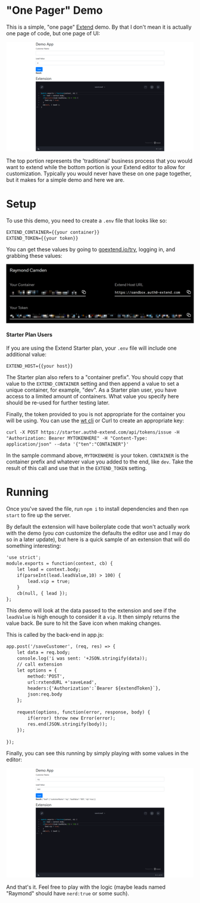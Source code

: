 "One Pager" Demo
===

This is a simple, "one page" [Extend](https://goextend.io) demo. By that I don't mean it is actually one page of code, but one page of UI:

![Screen shot](./img/ss.png)

The top portion represents the 'traditional' business process that you would want to extend while the bottom portion is your Extend editor to allow for customization. Typically you would never have these on one page together, but it makes for a simple demo and here we are.

Setup
===

To use this demo, you need to create a `.env` file that looks like so:

	EXTEND_CONTAINER={{your container}}
	EXTEND_TOKEN={{your token}}

You can get these values by going to [goextend.io/try](https://goextend.io/try), logging in, and grabbing these values:

![Keys](./img/keys.png)

#### Starter Plan Users

If you are using the Extend Starter plan, your `.env` file will include one additional value:

	EXTEND_HOST={{your host}}

The Starter plan also refers to a "container prefix". You should copy that value to the `EXTEND_CONTAINER` setting and then append a value to set a unique container, for example, "dev". As a Starter plan user, you have access to a limited amount of containers. What value you specify here should be re-used for further testing later. 

Finally, the token provided to you is not appropriate for the container you will be using. You can use the [wt cli](https://goextend.io/docs/wt-cli) or Curl to create an appropriate key:

	curl -X POST https://starter.auth0-extend.com/api/tokens/issue -H "Authorization: Bearer MYTOKENHERE" -H "Content-Type: application/json" --data '{"ten":"CONTAINER"}'

In the sample command above, `MYTOKENHERE` is your token. `CONTAINER` is the container prefix and whatever value you added to the end, like `dev`. Take the result of this call and use that in the `EXTEND_TOKEN` setting.

Running
===

Once you've saved the file, run `npm i` to install dependencies and then `npm start` to fire up the server.

By default the extension will have boilerplate code that won't actually work with the demo (you *can* customize the defaults the editor use and I may do so in a later update), but here is a quick sample of an extension that will do something interesting:


	'use strict';
	module.exports = function(context, cb) {
		let lead = context.body;
		if(parseInt(lead.leadValue,10) > 100) {
			lead.vip = true;
		}
		cb(null, { lead });	
	};

This demo will look at the data passed to the extension and see if the `leadValue` is high enough to consider it a `vip`. It then simply returns the value back. Be sure to hit the Save icon when making changes.

This is called by the back-end in app.js:

	app.post('/saveCustomer', (req, res) => {
		let data = req.body;
		console.log('i was sent: '+JSON.stringify(data));
		// call extension
		let options = {
			method:'POST',
			url:rxtendURL +'saveLead',
			headers:{'Authorization':`Bearer ${extendToken}`},
			json:req.body
		};

		request(options, function(error, response, body) {
			if(error) throw new Error(error);
			res.end(JSON.stringify(body));
		});

	});

Finally, you can see this running by simply playing with some values in the editor:

![Screen shot](./img/ss2.png)

And that's it. Feel free to play with the logic (maybe leads named "Raymond" should have `nerd:true` or some such). 